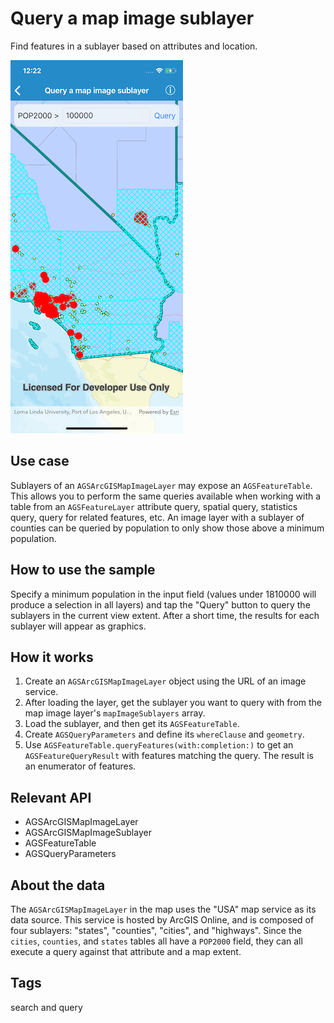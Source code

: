 # Query a map image sublayer

Find features in a sublayer based on attributes and location.

![Query a map image sublayer sample](query-map-image.png)

## Use case

Sublayers of an `AGSArcGISMapImageLayer` may expose an `AGSFeatureTable`. This allows you to perform the same queries available when working with a table from an `AGSFeatureLayer` attribute query, spatial query, statistics query, query for related features, etc. An image layer with a sublayer of counties can be queried by population to only show those above a minimum population.

## How to use the sample

Specify a minimum population in the input field (values under 1810000 will produce a selection in all layers) and tap the "Query" button to query the sublayers in the current view extent. After a short time, the results for each sublayer will appear as graphics.

## How it works

1. Create an `AGSArcGISMapImageLayer` object using the URL of an image service.
2. After loading the layer, get the sublayer you want to query with from the map image layer's `mapImageSublayers` array.
3. Load the sublayer, and then get its `AGSFeatureTable`.
4. Create `AGSQueryParameters` and define its `whereClause` and `geometry`.
5. Use `AGSFeatureTable.queryFeatures(with:completion:)` to get an `AGSFeatureQueryResult` with features matching the query. The result is an enumerator of features.

## Relevant API

* AGSArcGISMapImageLayer
* AGSArcGISMapImageSublayer
* AGSFeatureTable
* AGSQueryParameters

## About the data

The `AGSArcGISMapImageLayer` in the map uses the "USA" map service as its data source. This service is hosted by ArcGIS Online, and is composed of four sublayers: "states", "counties", "cities", and "highways".
Since the `cities`, `counties`, and `states` tables all have a `POP2000` field, they can all execute a query against that attribute and a map extent.

## Tags

search and query
